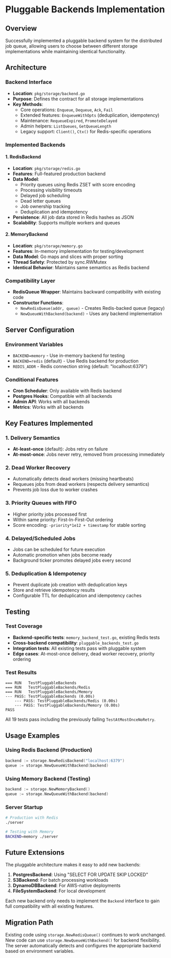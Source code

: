 # Pluggable Backends Implementation

## Overview
Successfully implemented a pluggable backend system for the distributed job queue, allowing users to choose between different storage implementations while maintaining identical functionality.

## Architecture

### Backend Interface
- **Location**: `pkg/storage/backend.go`
- **Purpose**: Defines the contract for all storage implementations
- **Key Methods**:
  - Core operations: `Enqueue`, `Dequeue`, `Ack`, `Fail`
  - Extended features: `EnqueueWithOpts` (deduplication, idempotency)
  - Maintenance: `RequeueExpired`, `PromoteDelayed`
  - Admin helpers: `ListQueues`, `GetQueueLength`
  - Legacy support: `Client()`, `Ctx()` for Redis-specific operations

### Implemented Backends

#### 1. RedisBackend
- **Location**: `pkg/storage/redis.go`
- **Features**: Full-featured production backend
- **Data Model**:
  - Priority queues using Redis ZSET with score encoding
  - Processing visibility timeouts
  - Delayed job scheduling
  - Dead letter queues
  - Job ownership tracking
  - Deduplication and idempotency
- **Persistence**: All job data stored in Redis hashes as JSON
- **Scalability**: Supports multiple workers and queues

#### 2. MemoryBackend
- **Location**: `pkg/storage/memory.go`
- **Features**: In-memory implementation for testing/development
- **Data Model**: Go maps and slices with proper sorting
- **Thread Safety**: Protected by sync.RWMutex
- **Identical Behavior**: Maintains same semantics as Redis backend

### Compatibility Layer
- **RedisQueue Wrapper**: Maintains backward compatibility with existing code
- **Constructor Functions**:
  - `NewRedisQueue(addr, queue)` - Creates Redis-backed queue (legacy)
  - `NewQueueWithBackend(backend)` - Uses any backend implementation

## Server Configuration

### Environment Variables
- `BACKEND=memory` - Use in-memory backend for testing
- `BACKEND=redis` (default) - Use Redis backend for production
- `REDIS_ADDR` - Redis connection string (default: "localhost:6379")

### Conditional Features
- **Cron Scheduler**: Only available with Redis backend
- **Postgres Hooks**: Compatible with all backends
- **Admin API**: Works with all backends
- **Metrics**: Works with all backends

## Key Features Implemented

### 1. Delivery Semantics
- **At-least-once** (default): Jobs retry on failure
- **At-most-once**: Jobs never retry, removed from processing immediately

### 2. Dead Worker Recovery
- Automatically detects dead workers (missing heartbeats)
- Requeues jobs from dead workers (respects delivery semantics)
- Prevents job loss due to worker crashes

### 3. Priority Queues with FIFO
- Higher priority jobs processed first
- Within same priority: First-In-First-Out ordering
- Score encoding: `-priority*1e12 + timestamp` for stable sorting

### 4. Delayed/Scheduled Jobs
- Jobs can be scheduled for future execution
- Automatic promotion when jobs become ready
- Background ticker promotes delayed jobs every second

### 5. Deduplication & Idempotency
- Prevent duplicate job creation with deduplication keys
- Store and retrieve idempotency results
- Configurable TTL for deduplication and idempotency caches

## Testing

### Test Coverage
- **Backend-specific tests**: `memory_backend_test.go`, existing Redis tests
- **Cross-backend compatibility**: `pluggable_backends_test.go`
- **Integration tests**: All existing tests pass with pluggable system
- **Edge cases**: At-most-once delivery, dead worker recovery, priority ordering

### Test Results
```
=== RUN   TestPluggableBackends
=== RUN   TestPluggableBackends/Redis
=== RUN   TestPluggableBackends/Memory
--- PASS: TestPluggableBackends (0.00s)
    --- PASS: TestPluggableBackends/Redis (0.00s)
    --- PASS: TestPluggableBackends/Memory (0.00s)
PASS
```

All 19 tests pass including the previously failing `TestAtMostOnceNoRetry`.

## Usage Examples

### Using Redis Backend (Production)
```go
backend := storage.NewRedisBackend("localhost:6379")
queue := storage.NewQueueWithBackend(backend)
```

### Using Memory Backend (Testing)
```go
backend := storage.NewMemoryBackend()
queue := storage.NewQueueWithBackend(backend)
```

### Server Startup
```bash
# Production with Redis
./server

# Testing with Memory
BACKEND=memory ./server
```

## Future Extensions

The pluggable architecture makes it easy to add new backends:

1. **PostgresBackend**: Using "SELECT FOR UPDATE SKIP LOCKED"
2. **S3Backend**: For batch processing workloads
3. **DynamoDBBackend**: For AWS-native deployments
4. **FileSystemBackend**: For local development

Each new backend only needs to implement the `Backend` interface to gain full compatibility with all existing features.

## Migration Path

Existing code using `storage.NewRedisQueue()` continues to work unchanged. New code can use `storage.NewQueueWithBackend()` for backend flexibility. The server automatically detects and configures the appropriate backend based on environment variables.
